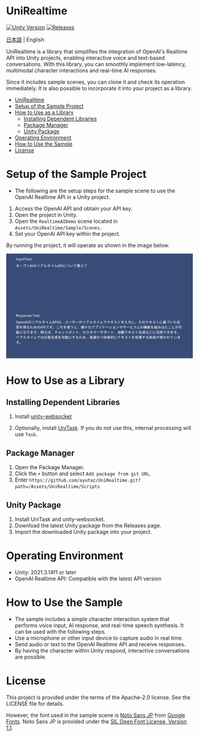 # UniRealtime

[![Unity Version](https://img.shields.io/badge/Unity-2022.3%2B-blueviolet?logo=unity)](https://unity.com/releases/editor/archive)
[![Releases](https://img.shields.io/github/release/ayutaz/UniRealtime.svg)](https://github.com/ayutaz/UniRealtime/releases)

[日本語](README_JP.md) | English

UniRealtime is a library that simplifies the integration of OpenAI's Realtime API into Unity projects, enabling interactive voice and text-based conversations. With this library, you can smoothly implement low-latency, multimodal character interactions and real-time AI responses.

Since it includes sample scenes, you can clone it and check its operation immediately. It is also possible to incorporate it into your project as a library.

<!-- TOC -->
* [UniRealtime](#unirealtime)
* [Setup of the Sample Project](#setup-of-the-sample-project)
* [How to Use as a Library](#how-to-use-as-a-library)
  * [Installing Dependent Libraries](#installing-dependent-libraries)
  * [Package Manager](#package-manager)
  * [Unity Package](#unity-package)
* [Operating Environment](#operating-environment)
* [How to Use the Sample](#how-to-use-the-sample)
* [License](#license)
<!-- TOC -->

# Setup of the Sample Project
* The following are the setup steps for the sample scene to use the OpenAI Realtime API in a Unity project.

1. Access the OpenAI API and obtain your API key.
2. Open the project in Unity.
3. Open the `RealtimeAIDemo` scene located in `Assets/UniRealtime/Sample/Scenes`.
4. Set your OpenAI API key within the project.

By running the project, it will operate as shown in the image below.

![](Docs/sampleSceneImage.png)

# How to Use as a Library

## Installing Dependent Libraries

1. Install [unity-websocket](https://github.com/mikerochip/unity-websocket)

2. Optionally, install [UniTask](https://github.com/Cysharp/UniTask). If you do not use this, internal processing will use `Task`.

## Package Manager
1. Open the Package Manager.
2. Click the `+` button and select `Add package from git URL`.
3. Enter `https://github.com/ayutaz/UniRealtime.git?path=/Assets/UniRealtime/Scripts`

## Unity Package
1. Install UniTask and unity-websocket.
2. Download the latest Unity package from the Releases page.
3. Import the downloaded Unity package into your project.

# Operating Environment
* Unity: 2021.3.14f1 or later
* OpenAI Realtime API: Compatible with the latest API version

# How to Use the Sample
* The sample includes a simple character interaction system that performs voice input, AI response, and real-time speech synthesis. It can be used with the following steps.
* Use a microphone or other input device to capture audio in real time.
* Send audio or text to the OpenAI Realtime API and receive responses.
* By having the character within Unity respond, interactive conversations are possible.

# License
This project is provided under the terms of the Apache-2.0 license. See the LICENSE file for details.

However, the font used in the sample scene is [Noto Sans JP](https://fonts.google.com/noto/specimen/Noto+Sans+JP) from [Google Fonts](https://fonts.google.com/). Noto Sans JP is provided under the [SIL Open Font License, Version 1.1](https://openfontlicense.org/open-font-license-official-text/).
